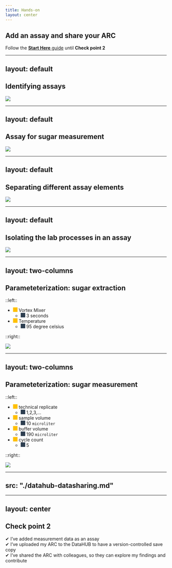 ```yaml
---
title: Hands-on
layout: center
---
```


## Add an assay and share your ARC

<AdmonitionType type="handson">

Follow the [**Start Here** guide](https://nfdi4plants.github.io/nfdi4plants.knowledgebase/start-here/) until **Check point 2**

</AdmonitionType>

---
layout: default
---

## Identifying assays

<img src="/kb/src/assets/images/start-here/arc-prototypic-assay-identify.svg"/>

---
layout: default
---

## Assay for sugar measurement

<img src="/kb/src/assets/images/start-here/arc-prototypic-assay-sugar.svg" />

---
layout: default
---

## Separating different assay elements

<img src="/kb/src/assets/images/start-here/arc-prototypic-assay-modular2.svg" />

---
layout: default
---

## Isolating the lab processes in an assay

<img src="/kb/src/assets/images/start-here/arc-prototypic-assay-modular1.svg"/>

---
layout: two-columns
---

## Parameteterization: sugar extraction

::left::

- <span style="display: inline-block;width: 1em;height: 1em;background-color: #FFC000;"></span> Vortex Mixer
  - <span style="display: inline-block;width: 1em;height: 1em;background-color: #2D3E50;"></span> 3 seconds
- <span style="display: inline-block;width: 1em;height: 1em;background-color: #FFC000;"></span> Temperature  
  - <span style="display: inline-block;width: 1em;height: 1em;background-color: #2D3E50;"></span> 95 degree celsius

::right::

<img src="/kb/src/assets/images/start-here/arc-prototypic-assay-labprocess1-extraction.svg" />

---
layout: two-columns
---

## Parameteterization: sugar measurement

::left::

- <span style="display: inline-block;width: 1em;height: 1em;background-color: #FFC000;"></span> technical replicate
  - <span style="display: inline-block;width: 1em;height: 1em;background-color: #2D3E50;"></span> 1,2,3,...
- <span style="display: inline-block;width: 1em;height: 1em;background-color: #FFC000;"></span> sample volume 
  - <span style="display: inline-block;width: 1em;height: 1em;background-color: #2D3E50;"></span> 10 `microliter`
- <span style="display: inline-block;width: 1em;height: 1em;background-color: #FFC000;"></span> buffer volume 
  - <span style="display: inline-block;width: 1em;height: 1em;background-color: #2D3E50;"></span> 190 `microliter`
- <span style="display: inline-block;width: 1em;height: 1em;background-color: #FFC000;"></span> cycle count
  - <span style="display: inline-block;width: 1em;height: 1em;background-color: #2D3E50;"></span> 5

::right::

<img src="/kb/src/assets/images/start-here/arc-prototypic-assay-labprocess2-measurement.svg" />



---
src: "./datahub-datasharing.md"
---

---
layout: center
---

## Check point 2

<AdmonitionType type="task">

✔︎ I’ve added measurement data as an assay  
✔︎ I’ve uploaded my ARC to the DataHUB to have a version-controlled save copy  
✔︎ I’ve shared the ARC with colleagues, so they can explore my findings and contribute  

</AdmonitionType>

